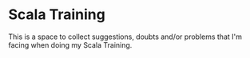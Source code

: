 # Scala Training

This is a space to collect suggestions, doubts and/or problems that I'm facing when doing my Scala Training.
